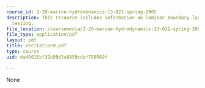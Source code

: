 ```yaml
---
course_id: 2-20-marine-hydrodynamics-13-021-spring-2005
description: This resource includes information on laminar boundary layers, and model
  testing.
file_location: /coursemedia/2-20-marine-hydrodynamics-13-021-spring-2005/da46016bf32b89d3a8959cdbf760569f_recitation9.pdf
file_type: application/pdf
layout: pdf
title: recitation9.pdf
type: course
uid: da46016bf32b89d3a8959cdbf760569f

---
```

None